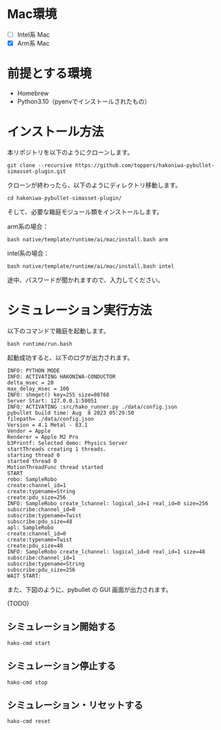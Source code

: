 # Mac環境

- [ ] Intel系 Mac
- [x] Arm系 Mac

# 前提とする環境

- Homebrew
- Python3.10（pyenvでインストールされたもの）

# インストール方法

本リポジトリを以下のようにクローンします。

```
git clone --recursive https://github.com/toppers/hakoniwa-pybullet-simasset-plugin.git
```

クローンが終わったら、以下のようにディレクトリ移動します。

```
cd hakoniwa-pybullet-simasset-plugin/
```

そして、必要な箱庭モジュール類をインストールします。

arm系の場合：

```
bash native/template/runtime/ai/mac/install.bash arm
```

intel系の場合：

```
bash native/template/runtime/ai/mac/install.bash intel
```

途中、パスワードが聞かれますので、入力してください。


# シミュレーション実行方法

以下のコマンドで箱庭を起動します。

```
bash runtime/run.bash
```

起動成功すると、以下のログが出力されます。

```
INFO: PYTHON MODE
INFO: ACTIVATING HAKONIWA-CONDUCTOR
delta_msec = 20
max_delay_msec = 100
INFO: shmget() key=255 size=80768 
Server Start: 127.0.0.1:50051
INFO: ACTIVATING :src/hako_runner.py ./data/config.json
pybullet build time: Aug  8 2023 05:29:50
filepath= ./data/config.json
Version = 4.1 Metal - 83.1
Vendor = Apple
Renderer = Apple M2 Pro
b3Printf: Selected demo: Physics Server
startThreads creating 1 threads.
starting thread 0
started thread 0 
MotionThreadFunc thread started
START
robo: SampleRobo
create:channel_id=1
create:typename=String
create:pdu_size=256
INFO: SampleRobo create_lchannel: logical_id=1 real_id=0 size=256
subscribe:channel_id=0
subscribe:typename=Twist
subscribe:pdu_size=48
apl: SampleRobo
create:channel_id=0
create:typename=Twist
create:pdu_size=48
INFO: SampleRobo create_lchannel: logical_id=0 real_id=1 size=48
subscribe:channel_id=1
subscribe:typename=String
subscribe:pdu_size=256
WAIT START:
```

また、下図のように、pybullet の GUI 画面が出力されます。

(TODO)

## シミュレーション開始する

```
hako-cmd start
```

## シミュレーション停止する

```
hako-cmd stop
```

## シミュレーション・リセットする

```
hako-cmd reset
```

